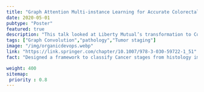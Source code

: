 ```yaml
---
title: "Graph Attention Multi-instance Learning for Accurate Colorectal Cancer Staging"
date: 2020-05-01
pubtype: "Poster"
featured: true
description: "This talk looked at Liberty Mutual’s transformation to Continuous Integration, Continuous Delivery, and DevOps. For a large, heavily regulated industry, this task can not only be daunting, but viewed by many as impossible."
tags: ["Graph Convolution","pathology","Tumor staging"]
image: "/img/organicdevops.webp"
link: "https://link.springer.com/chapter/10.1007/978-3-030-59722-1_51"
fact: "Designed a framework to classify Cancer stages from histology images by incorporating Attention multi-instance learning in a form of a graph."

weight: 400
sitemap:
 priority : 0.8
---
```



